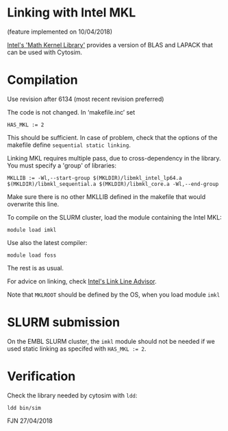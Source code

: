 
# Linking with Intel MKL

(feature implemented on 10/04/2018)

[Intel's 'Math Kernel Library'](https://en.wikipedia.org/wiki/Math_Kernel_Library) provides a version of BLAS and LAPACK that can be used with Cytosim.

# Compilation

Use revision after 6134 (most recent revision preferred)

The code is not changed. In ‘makefile.inc’ set 
    
    HAS_MKL := 2

This should be sufficient. In case of problem, check that the options of the makefile define `sequential static linking`.

Linking MKL requires multiple pass, due to cross-dependency in the library.
You must specify a 'group' of libraries:

    MKLLIB := -Wl,--start-group $(MKLDIR)/libmkl_intel_lp64.a $(MKLDIR)/libmkl_sequential.a $(MKLDIR)/libmkl_core.a -Wl,--end-group

Make sure there is no other MKLLIB defined in the makefile that would overwrite this line.

To compile on the SLURM cluster, load the module containing the Intel MKL:

    module load imkl

Use also the latest compiler:
 
    module load foss

The rest is as usual.

For advice on linking, check [Intel's Link Line Advisor](https://software.intel.com/en-us/articles/intel-mkl-link-line-advisor).

Note that `MKLROOT` should be defined by the OS, when you load module `imkl`

# SLURM submission

On the EMBL SLURM cluster, the `imkl` module should not be needed if we used static linking as specifed with `HAS_MKL := 2`.


# Verification

Check the library needed by cytosim with `ldd`:

    ldd bin/sim


FJN 27/04/2018

